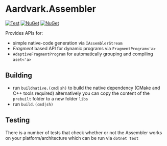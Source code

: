 # Aardvark.Assembler

[![Test](https://github.com/aardvark-community/aardvark.assembler/actions/workflows/test.yml/badge.svg)](https://github.com/aardvark-community/aardvark.assembler/actions/workflows/test.yml)
[![NuGet](https://badgen.net/nuget/v/Aardvark.Data.Ifc)](https://www.nuget.org/packages/Aardvark.Data.Ifc/)
[![NuGet](https://badgen.net/nuget/dt/Aardvark.Data.Ifc)](https://www.nuget.org/packages/Aardvark.Data.Ifc/)

Provides APIs for:
* simple native-code generation via `IAssemblerStream`
* *Fragment* based API for dynamic programs via `FragmentProgram<'a>`
* `AdaptiveFragmentProgram` for automatically grouping and compiling `aset<'a>`

## Building

* run `buildnative.(cmd|sh)` to build the native dependency (CMake and C++ tools required)
  alternatively you can copy the content of the `prebuilt` folder to a new folder `libs`
* run `build.(cmd|sh)` 

## Testing

There is a number of tests that check whether or not the Assembler works on your platform/architecture which can be run via `dotnet test`

